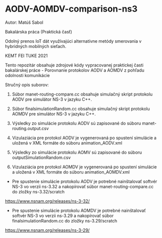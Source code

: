 # AODV-AOMDV-comparison-ns3

Autor: Matúš Sabol

Bakalárska práca (Praktická časť)

Odolný prenos IoT dát využívajúci alternatívne metódy smerovania v hybridných mobilných sieťach.

KEMT FEI TUKE 2021

Tento repozitár obsahuje zdrojové kódy vypracovanej praktickej časti bakalárskej práce - Porovnanie protokolov AODV a AOMDV z pohľadu odolnosti komunikácie


Stručný opis suborov:

1. Súbor manet-routing-compare.cc obsahuje simulačný skript protokolu AODV pre simulátor NS-3 v jazyku C++.

2. Súbor finalsimulationRandom.cc obsahuje simulačný skript protokolu AOMDV pre simulátor NS-3 v jazyku C++.

3. Výsledky zo simulácie protokolu AODV sú zapisované do súboru manet-routing.output.csv

4. Vizulaziácia pre protokol AODV je vygenerovaná po spustení simulácie a uložená v XML formáte do súboru animation_AODV.xml

5. Výsledky zo simulácie protokolu AOMV sú zapisované do súboru outputSimulationRandom.csv

6. Vizulaziácia pre protokol AOMDV je vygenerovaná po spustení simulácie a uložená v XML formáte do súboru animation_AOMDV.xml

 
- Pre spustenie simulácie protokolu AODV je potrebné nainštalovať softvér NS-3 vo verzii ns-3.32 a nakopírovať súbor manet-routing-compare.cc do zložky ns-3.32/scratch

https://www.nsnam.org/releases/ns-3-32/

- Pre spustenie simulácie protokolu AOMDV je potrebné nainštalovať softvér NS-3 vo verzii ns-3.29 a nakopírovať súbor finalsimulationRandom.cc do zložky ns-3.29/scratch

https://www.nsnam.org/releases/ns-3-29/
